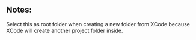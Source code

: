 Notes:
------

Select this as root folder when creating a new folder from XCode because XCode will create another project folder inside.